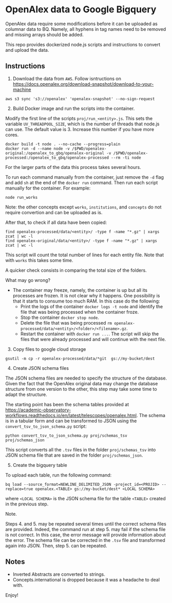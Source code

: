 # OpenAlex data to Google Bigquery

OpenAlex data require some modifications before it can be uploaded as columnar data to BQ. Namely, all hyphens in tag names need to be removed and missing arrays should be added. 

This repo provides dockerized node.js scripts and instructions to convert and upload the data.

## Instructions

1. Download the data from `AWS`. Follow isntructions on https://docs.openalex.org/download-snapshot/download-to-your-machine

```
aws s3 sync 's3://openalex' 'openalex-snapshot' --no-sign-request
```

2. Build Docker image and run the scripts into the container.

Modify the first line of the scripts `proj/run_<entity>.js`. This sets the variable `UV_THREADPOOL_SIZE`, which is the number of threads that node.js can use. The default value is 3. Increase this number if you have more cores. 

```
docker build -t node . --no-cache --progress=plain
docker run -d --name node -v /$PWD/openalex-original:/openalex_to_gbq/openalex-original -v /$PWD/openalex-processed:/openalex_to_gbq/openalex-processed --rm -ti node
```

For the larger parts of the data this process takes several hours.

To run each command manually from the container, just remove the `-d` flag and add `sh` at the end of the `docker run` command. Then run each script manually for the container. For example:

```
node run_works
```

Note: the other concepts except `works`, `institutions`, and `concepts` do not require convertion and can be uploaded as is. 

After that, to check if all data have been copied:

```
find openalex-processed/data/<entity>/ -type f -name "*.gz" | xargs zcat | wc -l
find openalex-original/data/<entity>/ -type f -name "*.gz" | xargs zcat | wc -l
```
This script will count the total number of lines for each entity file. Note that with `works` this takes some time.

A quicker check consists in comparing the total size of the folders.

What may go wrong?

- The container may freeze, namely, the container is up but all its processes are frozen. It is not clear why it happens. One possibility is that it starts to consume too much RAM. In this case do the following:
    - Print the logs of the container `docker logs -t node` and identify the file that was being processed when the container froze.
    - Stop the container `docker stop node`.
    - Delete the file that was being processed `rm openalex-processed/data/<entity>/<folder>/<filename>.gz`.
    - Restart the container with `docker run ...`. The script will skip the files that were already processed and will continue with the next file.


3. Copy files to google cloud storage

```
gsutil -m cp -r openalex-processed/data/*git  gs://my-bucket/dest
```

4. Create JSON schema files

The JSON schema files are needed to specify the structure of the database. Given the fact that the OpenAlex original data may change the database structure from one version to the other, this step may take some time to adapt the structure.

The starting point has been the schema tables provided at https://academic-observatory-workflows.readthedocs.io/en/latest/telescopes/openalex.html. The schema is in a tabular form and can be transformed to JSON using the `convert_tsv_to_json_schema.py` script:

```
python convert_tsv_to_json_schema.py proj/schemas_tsv proj/schemas_json
```

This script converts all the `.tsv` files in the folder `proj/schemas_tsv` into JSON schema file that are saved in the folder `proj/schemas_json`. 


5. Create the bigquery table

To upload each table, run the following command:
```
bq load --source_format=NEWLINE_DELIMITED_JSON -project_id=<PROJID> --replace=true openalex.<TABLE> gs://my-bucket/dest* <LOCAL SCHEMA>
```
where `<LOCAL SCHEMA>` is the JSON schema file for the table `<TABLE>` created in the previous step.

Note.

Steps 4. and 5. may be repeated several times until the correct schema files are provided. Indeed, the command run at step 5. may fail if the schema file is not correct. In this case, the error message will provide information about the error. The schema file can be corrected in the `.tsv` file and transformed again into JSON. Then, step 5. can be repeated.


## Notes
- Inverted Abstracts are converted to strings.
- Concepts.international is dropped because it was a headache to deal with.


Enjoy!
